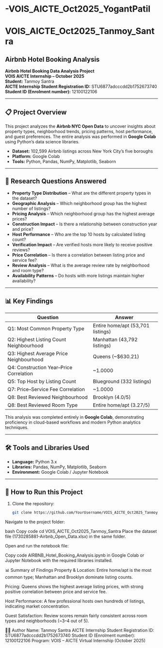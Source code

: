 # -VOIS_AICTE_Oct2025_YogantPatil

# VOIS_AICTE_Oct2025_Tanmoy_Santra  
## Airbnb Hotel Booking Analysis  

**Airbnb Hotel Booking Data Analysis Project**  
**VOIS AICTE Internship – October 2025**  
**Student:** Tanmoy Santra  
**AICTE Internship Student Registration ID:** STU6877adcccdd2b1752673740  
**Student ID (Enrolment number):** 12100122106  

---

## 📋 Project Overview  
This project analyzes the **Airbnb NYC Open Data** to uncover insights about property types, neighborhood trends, pricing patterns, host performance, and guest preferences. The entire analysis was performed in **Google Colab** using Python’s data science libraries.  

- **Dataset:** 102,599 Airbnb listings across New York City’s five boroughs  
- **Platform:** Google Colab  
- **Tools:** Python, Pandas, NumPy, Matplotlib, Seaborn  

---

## 🎯 Research Questions Answered  
- **Property Type Distribution** – What are the different property types in the dataset?  
- **Geographic Analysis** – Which neighborhood group has the highest number of listings?  
- **Pricing Analysis** – Which neighborhood group has the highest average prices?  
- **Construction Impact** – Is there a relationship between construction year and price?  
- **Host Performance** – Who are the top 10 hosts by calculated listing count?  
- **Verification Impact** – Are verified hosts more likely to receive positive reviews?  
- **Price Correlation** – Is there a correlation between listing price and service fee?  
- **Review Analysis** – What is the average review rate by neighborhood and room type?  
- **Availability Patterns** – Do hosts with more listings maintain higher availability?  

---

## 📊 Key Findings  

| Question | Answer |  
|----------|--------|  
| Q1: Most Common Property Type | Entire home/apt (53,701 listings) |  
| Q2: Highest Listing Count Neighbourhood | Manhattan (43,792 listings) |  
| Q3: Highest Average Price Neighbourhood | Queens (~$630.21) |  
| Q4: Construction Year–Price Correlation | ~1.0000 |  
| Q5: Top Host by Listing Count | Blueground (332 listings) |  
| Q7: Price–Service Fee Correlation | ~1.0000 |  
| Q8: Best Reviewed Neighbourhood | Brooklyn (4.0/5) |  
| Q8: Best Reviewed Room Type | Entire home/apt (3.27/5) |  

This analysis was completed entirely in **Google Colab**, demonstrating proficiency in cloud-based workflows and modern Python analytics techniques.  

---

## 🛠️ Tools and Libraries Used  
- **Language:** Python 3.x  
- **Libraries:** Pandas, NumPy, Matplotlib, Seaborn  
- **Environment:** Google Colab / Jupyter Notebook  

---

## 🚀 How to Run this Project  
1. Clone the repository:  
   ```bash
   git clone https://github.com/YourUsername/VOIS_AICTE_Oct2025_Tanmoy_Santra.git
Navigate to the project folder:

bash
Copy code
cd VOIS_AICTE_Oct2025_Tanmoy_Santra
Place the dataset file (1730285881-Airbnb_Open_Data.xlsx) in the same folder.

Open and run the notebook file:

Copy code
AIRBNB_Hotel_Booking_Analysis.ipynb
in Google Colab or Jupyter Notebook with the required libraries installed.

📊 Summary of Findings
Property & Location: Entire home/apt is the most common type; Manhattan and Brooklyn dominate listing counts.

Pricing: Queens shows the highest average listing prices, with strong positive correlation between price and service fee.

Host Performance: A few professional hosts own hundreds of listings, indicating market concentration.

Guest Satisfaction: Review scores remain fairly consistent across room types and neighborhoods (~3–4 out of 5).

👨‍💻 Author
Name: Tanmoy Santra
AICTE Internship Student Registration ID: STU6877adcccdd2b1752673740
Student ID (Enrolment number): 12100122106
Program: VOIS – AICTE Virtual Internship (October 2025)
